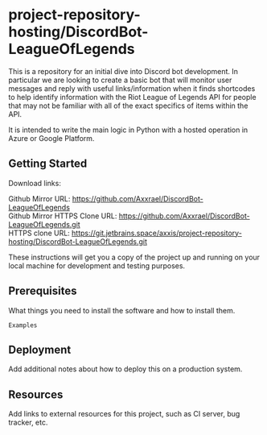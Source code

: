 # project-repository-hosting/DiscordBot-LeagueOfLegends

This is a repository for an initial dive into Discord bot development. In particular we are looking to create a basic bot that will monitor user messages and reply with useful links/information when it finds shortcodes to help identify information with the Riot League of Legends API for people that may not be familiar with all of the exact specifics of items within the API.



It is intended to write the main logic in Python with a hosted operation in Azure or Google Platform.

## Getting Started

Download links:

Github Mirror URL: https://github.com/Axxrael/DiscordBot-LeagueOfLegends <br>
Github Mirror HTTPS Clone URL: https://github.com/Axxrael/DiscordBot-LeagueOfLegends.git <br>
HTTPS clone URL: https://git.jetbrains.space/axxis/project-repository-hosting/DiscordBot-LeagueOfLegends.git <br>

These instructions will get you a copy of the project up and running on your local machine for development and testing purposes.

## Prerequisites

What things you need to install the software and how to install them.

```
Examples
```

## Deployment

Add additional notes about how to deploy this on a production system.

## Resources

Add links to external resources for this project, such as CI server, bug tracker, etc.
